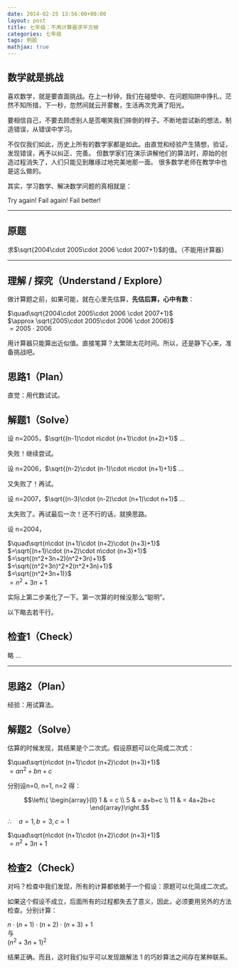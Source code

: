 ```yaml
---
date: 2014-02-25 13:56:00+00:00
layout: post
title: 七年级：不用计算器求平方根
categories: 七年级
tags: 例题
mathjax: true
---
```


## 数学就是挑战

喜欢数学，就是要直面挑战。在上一秒钟，我们在碰壁中、在问题陷阱中挣扎，茫然不知所措，下一秒，忽然间就云开雾散，生活再次充满了阳光。

要相信自己，不要去顾虑别人是否嘲笑我们摔倒的样子。不断地尝试新的想法，制造错误，从错误中学习。

不仅仅我们如此，历史上所有的数学家都是如此。由直觉和经验产生猜想，验证，发现错误，再予以纠正、完善。
但数学家们在演示讲解他们的算法时，原始的创造过程消失了，人们只能见到雕琢过地完美地那一面。
很多数学老师在教学中也是这么做的。

其实，学习数学、解决数学问题的真相就是：

Try again! Fail again! Fail better!

----

## 原题

求$\sqrt{2004\cdot 2005\cdot 2006 \cdot 2007+1}$的值。（不能用计算器）

----

## 理解 / 探究（Understand / Explore）

做计算题之前，如果可能，就在心里先估算，**先估后算，心中有数**：

$\quad\sqrt{2004\cdot 2005\cdot 2006 \cdot 2007+1}$  
$\approx \sqrt{2005\cdot 2005\cdot 2006 \cdot 2006}$  
$=2005\cdot 2006$

用计算器只能算出近似值。直接笔算？太繁琐太花时间。所以，还是静下心来，准备挑战吧。

## 思路1（Plan）

直觉：用代数试试。

## 解题1（Solve）

设 n=2005，$\sqrt{(n-1)\cdot n\cdot (n+1)\cdot (n+2)+1}$ ...

失败！继续尝试。

设 n=2006，$\sqrt{(n-2)\cdot (n-1)\cdot n\cdot (n+1)+1}$ ...

又失败了！再试。

设 n=2007，$\sqrt{(n-3)\cdot (n-2)\cdot (n+1)\cdot n+1}$ ...

太失败了。再试最后一次！还不行的话，就换思路。

设 n=2004，

$\quad\sqrt{n\cdot (n+1)\cdot (n+2)\cdot (n+3)+1}$  
$=\sqrt{(n+1)\cdot (n+2)\cdot n\cdot (n+3)+1}$  
$=\sqrt{(n^2+3n+2)(n^2+3n)+1}$  
$=\sqrt{(n^2+3n)^2+2(n^2+3n)+1}$  
$=\sqrt{(n^2+3n+1)}$  
$=n^2+3n+1$

实际上第二步美化了一下。第一次算的时候没那么“聪明”。

以下略去若干行。

## 检查1（Check）

略 ...

----

## 思路2（Plan）

经验：用试算法。

## 解题2（Solve）

估算的时候发现，其结果是个二次式。假设原题可以化简成二次式：

$\quad\sqrt{n\cdot (n+1)\cdot (n+2)\cdot (n+3)+1}$  
$=an^2+bn+c$

分别设n=0, n=1, n=2 得：

$$\left\{ \begin{array}{ll}
1 & = c \\
5 & = a+b+c \\
11 & = 4a+2b+c
\end{array}\right.$$

$\therefore \quad a=1, b= 3, c=1$

$\quad\sqrt{n\cdot (n+1)\cdot (n+2)\cdot (n+3)+1}$  
$=n^2+3n+1$

## 检查2（Check）

对吗？检查中我们发现，所有的计算都依赖于一个假设：原题可以化简成二次式。

如果这个假设不成立，后面所有的过程都失去了意义，因此，必须要用另外的方法检查。分别计算：

${n\cdot (n+1)\cdot (n+2)\cdot (n+3)+1}$  
与  
$(n^2+3n+1)^2$

结果正确。而且，这时我们似乎可以发现跟解法 1 的巧妙算法之间存在某种联系。
